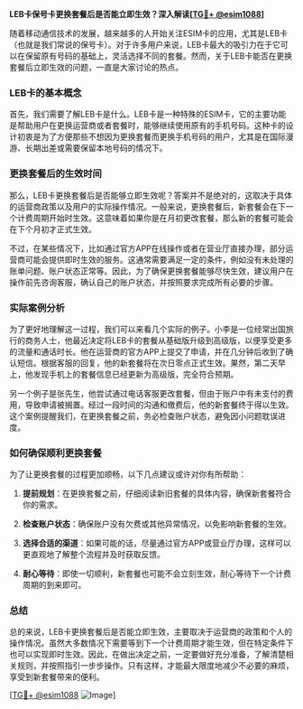 **LEB卡保号卡更换套餐后是否能立即生效？深入解读[[TG💪+ @esim1088](https://t.me/s/esim1088)]**

随着移动通信技术的发展，越来越多的人开始关注ESIM卡的应用，尤其是LEB卡（也就是我们常说的保号卡）。对于许多用户来说，LEB卡最大的吸引力在于它可以在保留原有号码的基础上，灵活选择不同的套餐。然而，关于LEB卡能否在更换套餐后立即生效的问题，一直是大家讨论的热点。

### LEB卡的基本概念

首先，我们需要了解LEB卡是什么。LEB卡是一种特殊的ESIM卡，它的主要功能是帮助用户在更换运营商或者套餐时，能够继续使用原有的手机号码。这种卡的设计初衷是为了方便那些不想因为更换套餐而更换手机号码的用户，尤其是在国际漫游、长期出差或需要保留本地号码的情况下。

### 更换套餐后的生效时间

那么，LEB卡更换套餐后是否能够立即生效呢？答案并不是绝对的，这取决于具体的运营商政策以及用户的实际操作情况。一般来说，更换套餐后，新套餐会在下一个计费周期开始时生效。这意味着如果你是在月初更改套餐，那么新的套餐可能会在下个月初才正式生效。

不过，在某些情况下，比如通过官方APP在线操作或者在营业厅直接办理，部分运营商可能会提供即时生效的服务。这通常需要满足一定的条件，例如没有未处理的账单问题、账户状态正常等。因此，为了确保更换套餐能够尽快生效，建议用户在操作前先咨询客服，确认自己的账户状态，并按照要求完成所有必要的步骤。

### 实际案例分析

为了更好地理解这一过程，我们可以来看几个实际的例子。小李是一位经常出国旅行的商务人士，他最近决定将LEB卡的套餐从基础版升级到高级版，以便享受更多的流量和通话时长。他在运营商的官方APP上提交了申请，并在几分钟后收到了确认短信。根据客服的回复，他的新套餐将在次日零点正式生效。果然，第二天早上，他发现手机上的套餐信息已经更新为高级版，完全符合预期。

另一个例子是张先生，他尝试通过电话客服更改套餐，但由于账户中有未支付的费用，导致申请被搁置。经过一段时间的沟通和缴费后，他的新套餐终于得以生效。这个案例提醒我们，在更换套餐之前，务必检查账户状态，避免因小问题耽误进度。

### 如何确保顺利更换套餐

为了让更换套餐的过程更加顺畅，以下几点建议或许对你有所帮助：

1. **提前规划**：在更换套餐之前，仔细阅读新旧套餐的具体内容，确保新套餐符合你的需求。
   
2. **检查账户状态**：确保账户没有欠费或其他异常情况，以免影响新套餐的生效。

3. **选择合适的渠道**：如果可能的话，尽量通过官方APP或营业厅办理，这样可以更直观地了解整个流程并及时获取反馈。

4. **耐心等待**：即使一切顺利，新套餐也可能不会立刻生效，耐心等待下一个计费周期的到来即可。

### 总结

总的来说，LEB卡更换套餐后是否能立即生效，主要取决于运营商的政策和个人的操作情况。虽然大多数情况下需要等到下一个计费周期才能生效，但在特定条件下也可以实现即时生效。因此，在做出决定之前，一定要做好充分准备，了解清楚相关规则，并按照指引一步步操作。只有这样，才能最大限度地减少不必要的麻烦，享受到新套餐带来的便利。

[[TG💪+ @esim1088](https://t.me/s/esim1088) ![Image](https://i.postimg.cc/4NQfJmqS/Snipaste-2025-05-13-00-14-12.png)]